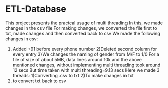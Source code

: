 # ETL-Database
This project presents the practcal usage of multi threading
In this, we made changes in the csv file
For making changes, we converted the file first to txt, made changes and then converted back to csv
We made the following changes in csv:
1) Added +91 before every phone number
2)Deleted second column for every entry
3)We changes the naming of gender from M/F to 1/0
For a file of size of about 5MB, data lines around 10k and the above mentioned changes, without implementing multi threading took around 12 secs
But time taken with multi threading=9.13 secs
Here we made 3 threads:
1)Converting .csv to txt
2)To make changes in txt
3) to convert txt back to csv
